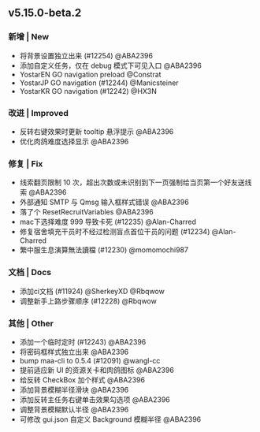 ## v5.15.0-beta.2

### 新增 | New

* 将背景设置独立出来 (#12254) @ABA2396
* 添加自定义任务，仅在 debug 模式下可见入口 @ABA2396
* YostarEN GO navigation preload @Constrat
* YostarJP GO navigation (#12244) @Manicsteiner
* YostarKR GO navigation (#12242) @HX3N

### 改进 | Improved

* 反转右键效果时更新 tooltip 悬浮提示 @ABA2396
* 优化肉鸽难度选择显示 @ABA2396

### 修复 | Fix

* 线索翻页限制 10 次，超出次数或未识别到下一页强制给当页第一个好友送线索 @ABA2396
* 外部通知 SMTP 与 Qmsg 输入框样式错误 @ABA2396
* 落了个 ResetRecruitVariables @ABA2396
* mac下选择难度 999 导致卡死 (#12235) @Alan-Charred
* 修复宿舍填充干员时不经过检测盲点首位干员的问题 (#12234) @Alan-Charred
* 繁中服生息演算無法讀檔 (#12230) @momomochi987

### 文档 | Docs

* 添加ci文档 (#11924) @SherkeyXD @Rbqwow
* 调整新手上路步骤顺序 (#12228) @Rbqwow

### 其他 | Other

* 添加一个临时定时 (#12243) @ABA2396
* 将密码框样式独立出来 @ABA2396
* bump maa-cli to 0.5.4 (#12091) @wangl-cc
* 提前适应新 UI 的资源关卡和肉鸽图标 @ABA2396
* 给反转 CheckBox 加个样式 @ABA2396
* 添加背景模糊半径滑块 @ABA2396
* 添加反转主任务右键单击效果勾选项 @ABA2396
* 调整背景模糊默认半径 @ABA2396
* 可修改 gui.json 自定义 Background 模糊半径 @ABA2396
